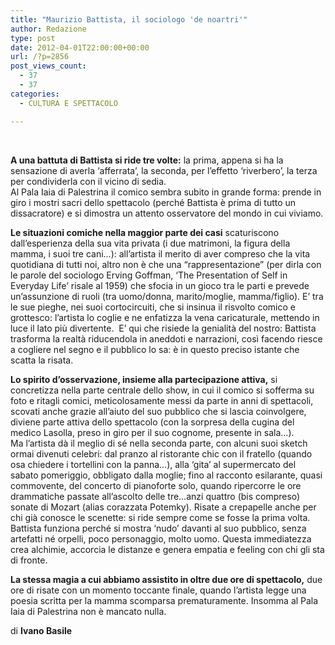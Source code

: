 ```yaml
---
title: "Maurizio Battista, il sociologo 'de noartri'"
author: Redazione
type: post
date: 2012-04-01T22:00:00+00:00
url: /?p=2856
post_views_count:
  - 37
  - 37
categories:
  - CULTURA E SPETTACOLO

---
```

&nbsp;

**A una battuta di Battista si ride tre volte:** la prima, appena si ha la sensazione di averla &#8216;afferrata&#8217;, la seconda, per l&#8217;effetto &#8216;riverbero&#8217;, la terza per condividerla con il vicino di sedia.  
Al Pala Iaia di Palestrina il comico sembra subito in grande forma: prende in giro i mostri sacri dello spettacolo (perch&eacute; Battista &egrave; prima di tutto un dissacratore) e si dimostra un attento osservatore del mondo in cui viviamo.

**Le situazioni comiche nella maggior parte dei casi** scaturiscono dall&#8217;esperienza della sua vita privata (i due matrimoni, la figura della mamma, i suoi tre cani&#8230;): all&#8217;artista il merito di aver compreso che la vita quotidiana di tutti noi, altro non &egrave; che una &ldquo;rappresentazione&rdquo; (per dirla con le parole del sociologo Erving Goffman, &#8216;The Presentation of Self in Everyday Life&#8217; risale al 1959) che sfocia in un gioco tra le parti e prevede un&#8217;assunzione di ruoli (tra uomo/donna, marito/moglie, mamma/figlio). E&#8217; tra le sue pieghe, nei suoi cortocircuiti, che si insinua il risvolto comico e grottesco: l&#8217;artista lo coglie e ne enfatizza la vena caricaturale, mettendo in luce il lato pi&ugrave; divertente.&nbsp; E&#8217; qui che risiede la genialit&agrave; del nostro: Battista trasforma la realt&agrave; riducendola in aneddoti e narrazioni, cos&igrave; facendo riesce a cogliere nel segno e il pubblico lo sa: &egrave; in questo preciso istante che scatta la risata. 

**Lo spirito d&#8217;osservazione, insieme alla partecipazione attiva,** si concretizza nella parte centrale dello show, in cui il comico si sofferma su foto e ritagli comici, meticolosamente messi da parte in anni di spettacoli, scovati anche grazie all&#8217;aiuto del suo pubblico che si lascia coinvolgere, diviene parte attiva dello spettacolo (con la sorpresa della cugina del medico Lasolla, preso in giro per il suo cognome, presente in sala&#8230;).  
Ma l&#8217;artista d&agrave; il meglio di s&eacute; nella seconda parte, con alcuni suoi sketch ormai divenuti celebri: dal pranzo al ristorante chic con il fratello (quando osa chiedere i tortellini con la panna&#8230;), alla &#8216;gita&#8217; al supermercato del sabato pomeriggio, obbligato dalla moglie; fino al racconto esilarante, quasi commovente, del concerto di pianoforte solo, quando ripercorre le ore drammatiche passate all&#8217;ascolto delle tre&#8230;anzi quattro (bis compreso) sonate di Mozart (alias corazzata Potemky). Risate a crepapelle anche per chi gi&agrave; conosce le scenette: si ride sempre come se fosse la prima volta.  
Battista funziona perch&eacute; si mostra &#8216;nudo&#8217; davanti al suo pubblico, senza artefatti n&eacute; orpelli, poco personaggio, molto uomo. Questa immediatezza crea alchimie, accorcia le distanze e genera empatia e feeling con chi gli sta di fronte.

**La stessa magia a cui abbiamo assistito in oltre due ore di spettacolo,** due ore di risate con un momento toccante finale, quando l&#8217;artista legge una poesia scritta per la mamma scomparsa prematuramente. Insomma al Pala Iaia di Palestrina non &egrave; mancato nulla.

di **Ivano Basile**

&nbsp;

&nbsp;